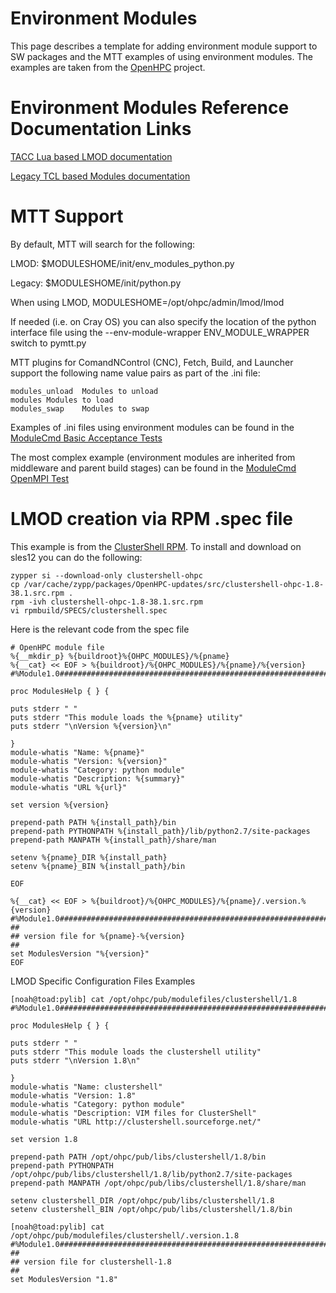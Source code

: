 # Environment Modules

This page describes a template for adding environment module support to SW packages and the MTT examples of using environment modules.
The examples are taken from the [OpenHPC](https://openhpc.community/) project.

# Environment Modules Reference Documentation Links
[TACC Lua based LMOD documentation](https://lmod.readthedocs.io/en/latest/)

[Legacy TCL based Modules documentation](http://modules.sourceforge.net/)

# MTT Support
By default, MTT will search for the following:

LMOD:  $MODULESHOME/init/env_modules_python.py 

Legacy: $MODULESHOME/init/python.py

When using LMOD, MODULESHOME=/opt/ohpc/admin/lmod/lmod

If needed (i.e. on Cray OS) you can also specify the location of the python interface file using the --env-module-wrapper ENV_MODULE_WRAPPER switch to pymtt.py

MTT plugins for ComandNControl (CNC), Fetch, Build, and Launcher support the following name value pairs as part of the .ini file:

```
modules_unload	Modules to unload
modules	Modules to load
modules_swap	Modules to swap
```
Examples of .ini files using environment modules can be found in the [ModuleCmd Basic Acceptance Tests](https://github.com/open-mpi/mtt/tree/master/tests/bat/ModuleCmd)

The most complex example (environment modules are inherited from middleware and parent build stages) can be found in the [ModuleCmd OpenMPI Test](https://github.com/open-mpi/mtt/blob/master/tests/bat/ModuleCmd/env_mod_openmpi.ini)

# LMOD creation via RPM .spec file
This example is from the [ClusterShell RPM](http://build.openhpc.community/OpenHPC:/1.3/updates/SLE_12/src/clustershell-ohpc-1.8-38.1.src.rpm).  To install and download on sles12 you can do the following:

```
zypper si --download-only clustershell-ohpc
cp /var/cache/zypp/packages/OpenHPC-updates/src/clustershell-ohpc-1.8-38.1.src.rpm .
rpm -ivh clustershell-ohpc-1.8-38.1.src.rpm
vi rpmbuild/SPECS/clustershell.spec
```

Here is the relevant code from the spec file

```
# OpenHPC module file
%{__mkdir_p} %{buildroot}%{OHPC_MODULES}/%{pname}
%{__cat} << EOF > %{buildroot}/%{OHPC_MODULES}/%{pname}/%{version}
#%Module1.0#####################################################################

proc ModulesHelp { } {

puts stderr " "
puts stderr "This module loads the %{pname} utility"
puts stderr "\nVersion %{version}\n"

}
module-whatis "Name: %{pname}"
module-whatis "Version: %{version}"
module-whatis "Category: python module"
module-whatis "Description: %{summary}"
module-whatis "URL %{url}"

set version %{version}

prepend-path PATH %{install_path}/bin
prepend-path PYTHONPATH %{install_path}/lib/python2.7/site-packages
prepend-path MANPATH %{install_path}/share/man

setenv %{pname}_DIR %{install_path}
setenv %{pname}_BIN %{install_path}/bin

EOF

%{__cat} << EOF > %{buildroot}/%{OHPC_MODULES}/%{pname}/.version.%{version}
#%Module1.0#####################################################################
##
## version file for %{pname}-%{version}
##
set ModulesVersion "%{version}"
EOF
```
LMOD Specific Configuration Files Examples
```
[noah@toad:pylib] cat /opt/ohpc/pub/modulefiles/clustershell/1.8
#%Module1.0#####################################################################

proc ModulesHelp { } {

puts stderr " "
puts stderr "This module loads the clustershell utility"
puts stderr "\nVersion 1.8\n"

}
module-whatis "Name: clustershell"
module-whatis "Version: 1.8"
module-whatis "Category: python module"
module-whatis "Description: VIM files for ClusterShell"
module-whatis "URL http://clustershell.sourceforge.net/"

set version 1.8

prepend-path PATH /opt/ohpc/pub/libs/clustershell/1.8/bin
prepend-path PYTHONPATH /opt/ohpc/pub/libs/clustershell/1.8/lib/python2.7/site-packages
prepend-path MANPATH /opt/ohpc/pub/libs/clustershell/1.8/share/man

setenv clustershell_DIR /opt/ohpc/pub/libs/clustershell/1.8
setenv clustershell_BIN /opt/ohpc/pub/libs/clustershell/1.8/bin

[noah@toad:pylib] cat /opt/ohpc/pub/modulefiles/clustershell/.version.1.8
#%Module1.0#####################################################################
##
## version file for clustershell-1.8
##
set ModulesVersion "1.8"
```
